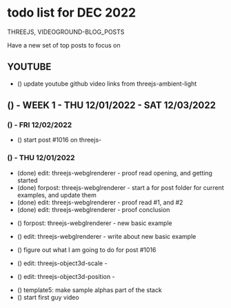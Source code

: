 # todo list for DEC 2022

THREEJS, VIDEOGROUND-BLOG_POSTS

Have a new set of top posts to focus on

## YOUTUBE
* () update youtube github video links from threejs-ambient-light


<!-------- ----------
-- WEEK 1
---------- --------->
## () - WEEK 1 - THU 12/01/2022 - SAT 12/03/2022

### () - FRI 12/02/2022
* () start post #1016 on threejs-

### () - THU 12/01/2022
* (done) edit: threejs-webglrenderer - proof read opening, and getting started
* (done) forpost: threejs-webglrenderer - start a for post folder for current examples, and update them
* (done) edit: threejs-webglrenderer - proof read #1, and #2
* (done) edit: threejs-webglrenderer - proof conclusion
<!-- edit/new -->

* () forpost: threejs-webglrenderer - new basic example
* () edit: threejs-webglrenderer - write about new basic example


* () figure out what I am going to do for post #1016

* () edit: threejs-object3d-scale - 
* () edit: threejs-object3d-position - 

<!-- videoground-blog-posts -->
<!-- Beta World -->
* () template5: make sample alphas part of the stack
* () start first guy video